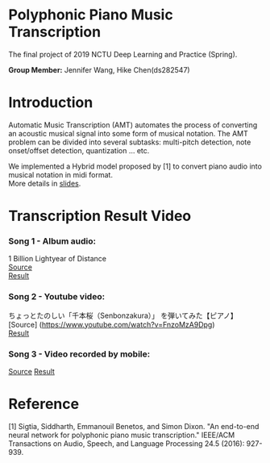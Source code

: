 # Polyphonic Piano Music Transcription
The final project of 2019 NCTU Deep Learning and Practice (Spring).

**Group Member:** Jennifer Wang, Hike Chen(ds282547)

# Introduction
Automatic Music Transcription (AMT) automates the process of converting an acoustic musical signal into some form of musical notation.
The AMT problem can be divided into several subtasks: multi-pitch detection, note onset/offset detection, quantization … etc.

We implemented a Hybrid model proposed by [1] to convert piano audio into musical notation in midi format. \
More details in [slides](https://github.com/ds282547/DLFinal/blob/main/slide/slide.pdf).

# Transcription Result Video

### Song 1 - Album audio:
1 Billion Lightyear of Distance \
[Source](https://www.youtube.com/watch?v=xMvdcnKzSa4) \
[Result](https://www.youtube.com/watch?v=XNAYiqEy_iM)
### Song 2 - Youtube video:

ちょっとたのしい「千本桜（Senbonzakura）」 を弾いてみた【ピアノ】\
[Source]
(https://www.youtube.com/watch?v=FnzoMzA9Dpg) \
[Result](https://www.youtube.com/watch?v=FnzoMzA9Dpg)
### Song 3 - Video recorded by mobile:
[Source](https://www.youtube.com/watch?v=C3I3JfmwBJk) 
[Result](https://www.youtube.com/watch?v=H8a9tebsHLo)

# Reference
[1] Sigtia, Siddharth, Emmanouil Benetos, and Simon Dixon. "An end-to-end neural network for polyphonic piano music transcription." IEEE/ACM Transactions on Audio, Speech, and Language Processing 24.5 (2016): 927-939.
